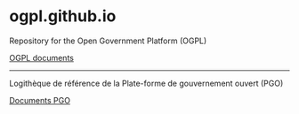 ogpl.github.io
==============

Repository for the Open Government Platform (OGPL)

[OGPL documents](http://ogpl.github.io/index-en.html)

---

Logithèque de référence de la Plate-forme de gouvernement ouvert (PGO)

[Documents PGO](http://ogpl.github.io/index-fr.html)